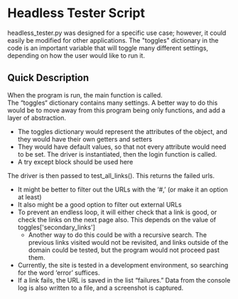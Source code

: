 # Headless Tester Script

headless_tester.py was designed for a specific use case; however, it could easily be modified for other applications. The "toggles" dictionary in the code is an important variable that will toggle many different settings, depending on how the user would like to run it.

## Quick Description
When the program is run, the main function is called.  
The “toggles“ dictionary contains many settings. A better way to do this would be to move away from this program being only functions, and add a layer of abstraction.  
- The toggles dictionary would represent the attributes of the object, and they would have their own getters and setters  
- They would have default values, so that not every attribute would need to be set.  The driver is instantiated, then the login function is called.  
- A try except block should be used here

The driver is then passed to test_all_links(). This returns the failed urls.  
- It might be better to filter out the URLs with the ‘#,’ (or make it an option at least)  
- It also might be a good option to filter out external URLs  
- To prevent an endless loop, it will either check that a link is good, or check the links on the next page also. This depends on the value of toggles['secondary_links']  
  - Another way to do this could be with a recursive search. The previous links visited would not be revisited, and links outside of the domain could be tested, but the program would not proceed past them.  
- Currently, the site is tested in a development environment, so searching for the word ‘error’ suffices.  
- If a link fails, the URL is saved in the list “failures.” Data from the console log is also written to a file, and a screenshot is captured.  
